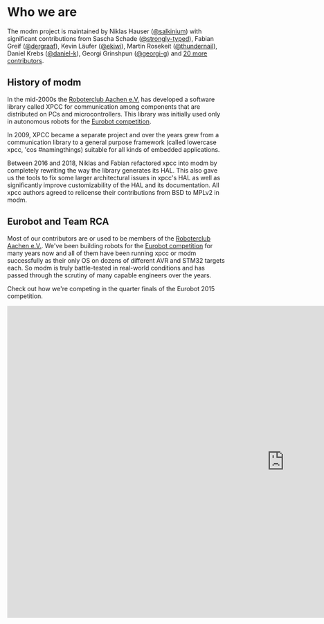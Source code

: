 <!-- This file is generated by tools/scripts/synchronize_docs.py! -->
# Who we are


The modm project is maintained by
Niklas Hauser ([@salkinium](https://github.com/salkinium)) with significant contributions from
Sascha Schade ([@strongly-typed](https://github.com/strongly-typed)),
Fabian Greif ([@dergraaf](https://github.com/dergraaf)),
Kevin Läufer ([@ekiwi](https://github.com/ekiwi)),
Martin Rosekeit ([@thundernail](https://github.com/thundernail)),
Daniel Krebs ([@daniel-k](https://github.com/daniel-k)),
Georgi Grinshpun ([@georgi-g](https://github.com/georgi-g)) and 
[<!--authorcount-->20<!--/authorcount--> more contributors](https://github.com/modm-io/modm/blob/develop/AUTHORS).


<!-- (⚡️ expand on authors responsibilities and focus of past/current modm work) -->


## History of modm

In the mid-2000s the [Roboterclub Aachen e.V.][rca_ev] has developed a software
library called XPCC for communication among components that are distributed on
PCs and microcontrollers. This library was initially used only in autonomous
robots for the [Eurobot competition][eurobot].

In 2009, XPCC became a separate project and over the years grew from a communication
library to a general purpose framework (called lowercase xpcc, 'cos #namingthings) suitable for all
kinds of embedded applications.

Between 2016 and 2018, Niklas and Fabian refactored xpcc into modm by completely
rewriting the way the library generates its HAL. This also gave us the tools to
fix some larger architectural issues in xpcc's HAL as well as significantly
improve customizability of the HAL and its documentation.
All xpcc authors agreed to relicense their contributions from BSD to MPLv2 in modm.


## Eurobot and Team RCA

Most of our contributors are or used to be members of the
[Roboterclub Aachen e.V.](http://roboterclub.rwth-aachen.de).
We've been building robots for the [Eurobot competition][eurobot] for many years
now and all of them have been running xpcc or modm successfully as their only OS
on dozens of different AVR and STM32 targets each.
So modm is truly battle-tested in real-world conditions and has passed through
the scrutiny of many capable engineers over the years.

Check out how we're competing in the quarter finals of the Eurobot 2015 competition.

<div class="videoWrapper">
  <iframe width="1280" height="720" src="https://www.youtube-nocookie.com/embed/K7obV0avUoQ?start=25925&amp;end=26071" frameborder="0" allowfullscreen></iframe>
</div>


[blog]:            http://blog.salkinium.com
[changelog]:       https://github.com/modm-io/modm/tree/develop/docs/CHANGELOG.md
[circle_ci]:       https://circleci.com/gh/modm-io/workflows/modm/tree/develop
[contributing]:    https://github.com/modm-io/modm/tree/develop/CONTRIBUTING.md
[devboards]:       https://github.com/modm-io/modm/tree/develop/src/modm/board
[drivers]:         https://github.com/modm-io/modm/tree/develop/src/modm/driver
[eurobot]:         http://www.eurobot.org/
[examples]:        https://github.com/modm-io/modm/tree/develop/examples
[guide]:           http://modm.io/guide/getting-started
[install]:         http://modm.io/guide/installation
[issues]:          https://github.com/modm-io/modm/issues
[library-builder]: https://github.com/dergraaf/library-builder
[modm-devices]:    https://github.com/modm-io/modm-devices
[porting]:         https://github.com/modm-io/modm/tree/develop/docs/PORTING.md
[prs]:             https://github.com/modm-io/modm/pulls
[rca_ev]:          http://www.roboterclub.rwth-aachen.de/
[reference]:       http://modm.io/reference/api
[releases]:        https://github.com/modm-io/modm/releases
[testing]:         http://modm.io/guide/testing
